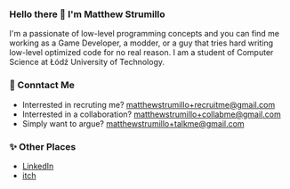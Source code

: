 ### Hello there 👋 I'm Matthew Strumillo

I'm a passionate of low-level programming concepts and you can find me working as a Game Developer, a modder, or a guy that tries hard writing low-level optimized code for no real reason. I am a student of Computer Science at Łódź University of Technology.

### 💬 Conntact Me
- Interrested in recruting me? matthewstrumillo+recruitme@gmail.com
- Interrested in a collaboration? matthewstrumillo+collabme@gmail.com
- Simply want to argue? matthewstrumillo+talkme@gmail.com

### ✨ Other Places
- [LinkedIn](https://www.linkedin.com/in/mateusz-strumi%C5%82%C5%82o-3260b1204/)
- [itch](https://itch.io/profile/dotblueshoes)

<!--
**dotBlueShoes/dotBlueShoes** is a ✨ _special_ ✨ repository because its `README.md` (this file) appears on your GitHub profile.

Here are some ideas to get you started:

- 🔭 I’m currently working on ...
- 🌱 I’m currently learning ...
- 👯 I’m looking to collaborate on ...
- 🤔 I’m looking for help with ...
- 💬 Ask me about ...
- 📫 How to reach me: ...
- 😄 Pronouns: ...
- ⚡ Fun fact: ...
-->
